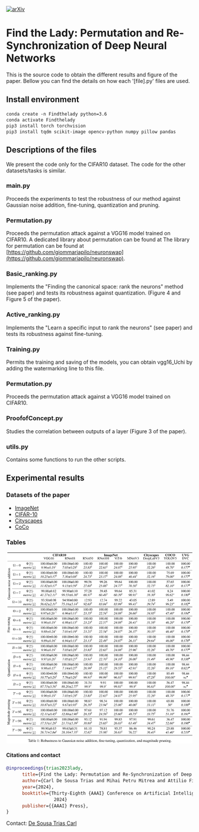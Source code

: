 [![arXiv](https://img.shields.io/badge/arXiv-2312.14182-red.svg)](https://arxiv.org/abs/2312.14182) 
# Find the Lady: Permutation and Re-Synchronization of Deep Neural Networks

This is the source code to obtain the different results and figure of the paper. Bellow you can find the details on how each '[file].py' files are used.


## Install environment 

```
conda create -n Findthelady python=3.6
conda activate Findthelady
pip3 install torch torchvision
pip3 install tqdm scikit-image opencv-python numpy pillow pandas
```

## Descriptions of the files
We present the code only for the CIFAR10 dataset. The code for the other datasets/tasks is similar.
### main.py
Proceeds the experiments to test the robustness of our method against Gaussian noise addition, fine-tuning, quantization and pruning.
### Permutation.py
Proceeds the permutation attack against a VGG16 model trained on CIFAR10. A dedicated library about permutation can be found at The library for permutation can be found at [https://github.com/giommariapilo/neuronswap](https://github.com/giommariapilo/neuronswap).
### Basic_ranking.py
Implements the "Finding the canonical space: rank the neurons" method (see paper) and tests its robustness against quantization. (Figure 4 and Figure 5 of the paper).
### Active_ranking.py
Implements the "Learn a specific input to rank the neurons" (see paper) and tests its robustness against fine-tuning.
### Training.py
Permits the training and saving of the models, you can obtain vgg16_Uchi by adding the watermarking line to this file. 
### Permutation.py
Proceeds the permutation attack against a VGG16 model trained on CIFAR10. 
### ProofofConcept.py
Studies the correlation between outputs of a layer (Figure 3 of the paper).
### utils.py
Contains some functions to run the other scripts.

## Experimental results
### Datasets of the paper
* [ImageNet](http://www.image-net.org/)
* [CIFAR-10](https://www.cs.toronto.edu/~kriz/cifar.html)
* [Cityscapes](https://www.cityscapes-dataset.com/)
* [CoCo](https://cocodataset.org/#home)

### Tables
![Table 1: Robustness to Gaussian noise addition, fine-tuning, quantization, and magnitude pruning](https://github.com/carldesousatrias/FindtheLady/blob/main/data/AAAI24_table_page-0001.jpg?raw=true)

#### Citations and contact
```bibtex
@inproceedings{trias2023lady,
      title={Find the Lady: Permutation and Re-Synchronization of Deep Neural Networks}, 
      author={Carl De Sousa Trias and Mihai Petru Mitrea and Attilio Fiandrotti and Marco Cagnazzo and Sumanta Chaudhuri and Enzo Tartaglione},
      year={2024},
      booktitle={Thirty-Eighth {AAAI} Conference on Artificial Intelligence, {AAAI}
                  2024}
      publisher={{AAAI} Press},
}
```

Contact: [De Sousa Trias Carl](mailto:carl.de-sousa-trias@telecom-sudparis.eu)
